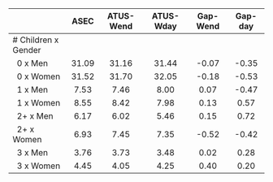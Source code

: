 
|                      |         ASEC |    ATUS-Wend |    ATUS-Wday |     Gap-Wend |      Gap-day |
| -------------------- | :----------: | :----------: | :----------: | :----------: | :----------: |
| # Children x Gender  |              |              |              |              |              |
| &nbsp;&nbsp;0 x Men  |        31.09 |        31.16 |        31.44 |        -0.07 |        -0.35 |
| &nbsp;&nbsp;0 x Women |        31.52 |        31.70 |        32.05 |        -0.18 |        -0.53 |
| &nbsp;&nbsp;1 x Men  |         7.53 |         7.46 |         8.00 |         0.07 |        -0.47 |
| &nbsp;&nbsp;1 x Women |         8.55 |         8.42 |         7.98 |         0.13 |         0.57 |
| &nbsp;&nbsp;2+ x Men |         6.17 |         6.02 |         5.46 |         0.15 |         0.72 |
| &nbsp;&nbsp;2+ x Women |         6.93 |         7.45 |         7.35 |        -0.52 |        -0.42 |
| &nbsp;&nbsp;3 x Men  |         3.76 |         3.73 |         3.48 |         0.02 |         0.28 |
| &nbsp;&nbsp;3 x Women |         4.45 |         4.05 |         4.25 |         0.40 |         0.20 |


